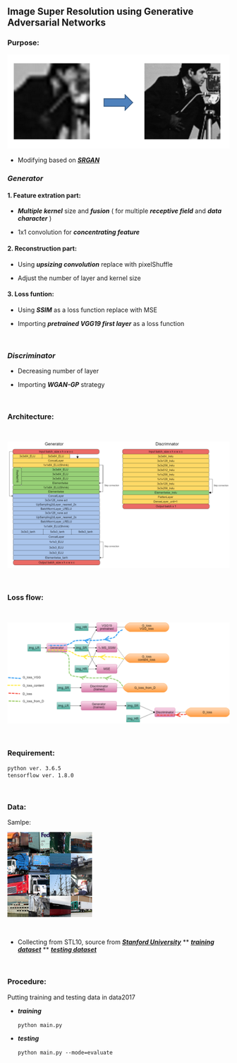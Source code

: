 ## Image Super Resolution using Generative Adversarial Networks

### Purpose:

![purpose](/img/purpose.jpg)

* Modifying based on ***[SRGAN](https://arxiv.org/abs/1609.04802)***

### *Generator*

#### 1. Feature extration part:

* ***Multiple kernel*** size and ***fusion*** ( for multiple ***receptive field*** and ***data character*** )

* 1x1 convolution for ***concentrating feature***

#### 2. Reconstruction part:

* Using ***upsizing convolution*** replace with pixelShuffle

* Adjust the number of layer and kernel size

#### 3. Loss funtion:

* Using ***SSIM*** as a loss function replace with MSE 

* Importing ***pretrained VGG19 first layer*** as a loss function

<br />

### *Discriminator*

* Decreasing number of layer

* Importing ***WGAN-GP*** strategy

<br />

### Architecture:

<br />

![Architecture](/img/architecture.png)

<br />

### Loss flow:

<br />

![LossFlow](/img/lossflow.png)

<br />

### Requirement:

```
python ver. 3.6.5
tensorflow ver. 1.8.0
```

<br />

### Data:

Samlpe:

![datasample](/img/sample.png)

<br />

* Collecting from STL10, source from ***[Stanford University](https://cs.stanford.edu/~acoates/stl10/)***
  ** ***[training dataset](https://drive.google.com/open?id=1FQxb7fFC2A-taChBujBf9-4cfpbNfUty)***
  ** ***[testing dataset](https://drive.google.com/open?id=1T2nCA9sTozLz1Rarc7kRfiABXKMMdCHv)***

  
<br />
  
### Procedure:
  
  Putting training and testing data in data2017
  
  * ***training***
  
    ```python main.py```
    
  * ***testing***
  
    ```python main.py --mode=evaluate```
